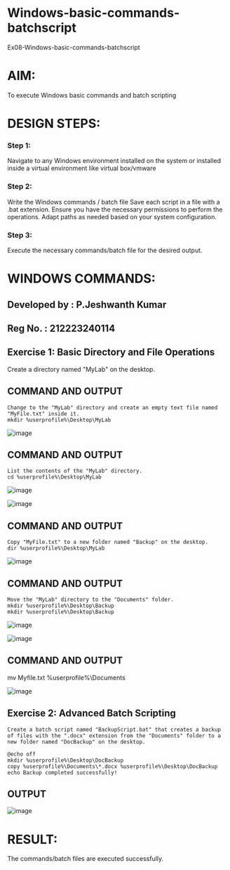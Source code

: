 # Windows-basic-commands-batchscript
Ex08-Windows-basic-commands-batchscript

# AIM:
To execute Windows basic commands and batch scripting

# DESIGN STEPS:

### Step 1:

Navigate to any Windows environment installed on the system or installed inside a virtual environment like virtual box/vmware 

### Step 2:

Write the Windows commands / batch file
Save each script in a file with a .bat extension.
Ensure you have the necessary permissions to perform the operations.
Adapt paths as needed based on your system configuration.
### Step 3:

Execute the necessary commands/batch file for the desired output. 




# WINDOWS COMMANDS:

## Developed by : P.Jeshwanth Kumar
## Reg No.      : 212223240114

## Exercise 1: Basic Directory and File Operations
Create a directory named "MyLab" on the desktop.

## COMMAND AND OUTPUT
```
Change to the "MyLab" directory and create an empty text file named "MyFile.txt" inside it.
mkdir %userprofile%\Desktop\MyLab
```
![image](https://github.com/Jeshwanthkumarpayyavula/Windows-basic-commands-batchscript/assets/145742402/f0ca023b-4c96-4017-9587-16f830bd7300)


## COMMAND AND OUTPUT
```
List the contents of the "MyLab" directory.
cd %userprofile%\Desktop\MyLab
```

![image](https://github.com/Jeshwanthkumarpayyavula/Windows-basic-commands-batchscript/assets/145742402/1358f7b2-aa16-447f-b989-68bc1d50adaf)

![image](https://github.com/Jeshwanthkumarpayyavula/Windows-basic-commands-batchscript/assets/145742402/ae8510a2-43b2-4b90-8e1e-9d1b2ee55e35)


## COMMAND AND OUTPUT
```
Copy "MyFile.txt" to a new folder named "Backup" on the desktop.
dir %userprofile%\Desktop\MyLab
```

![image](https://github.com/Jeshwanthkumarpayyavula/Windows-basic-commands-batchscript/assets/145742402/5bee299e-614c-48b7-8555-00ffbfff7f27)


## COMMAND AND OUTPUT

```
Move the "MyLab" directory to the "Documents" folder.
mkdir %userprofile%\Desktop\Backup
mkdir %userprofile%\Desktop\Backup

```

![image](https://github.com/Jeshwanthkumarpayyavula/Windows-basic-commands-batchscript/assets/145742402/2ceb90f5-1ed3-49cd-90b6-d54d8bec640b)

![image](https://github.com/Jeshwanthkumarpayyavula/Windows-basic-commands-batchscript/assets/145742402/9f6e897d-e3a8-47f3-b2ad-757d42aa39b5)

## COMMAND AND OUTPUT

mv Myfile.txt %userprofile%\Documents

![image](https://github.com/Jeshwanthkumarpayyavula/Windows-basic-commands-batchscript/assets/145742402/47c03304-feb4-4239-9057-afcce0964b81)


## Exercise 2: Advanced Batch Scripting

```
Create a batch script named "BackupScript.bat" that creates a backup of files with the ".docx" extension from the "Documents" folder to a new folder named "DocBackup" on the desktop.

@echo off
mkdir %userprofile%\Desktop\DocBackup
copy %userprofile%\Documents\*.docx %userprofile%\Desktop\DocBackup
echo Backup completed successfully!

```

## OUTPUT

![image](https://github.com/Jeshwanthkumarpayyavula/Windows-basic-commands-batchscript/assets/145742402/a9cc9582-7227-44b6-9053-fe521640eba5)


# RESULT:

The commands/batch files are executed successfully.

